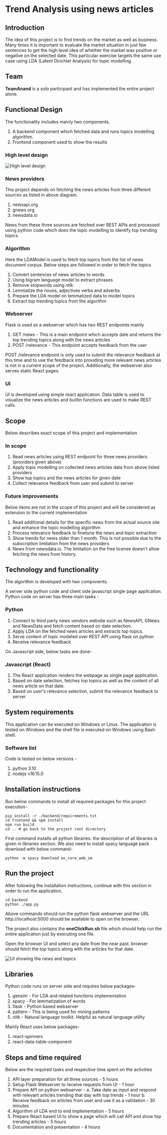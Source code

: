 # Trend Analysis using news articles

## Introduction
The idea of this project is to find trends on the market as well as business. Many times it is important to evaluate the market situation in just few sentences to get the high level idea of whether the market was positive or negative on the selected date. 
This particular exercise targets the same use case using LDA (Latent Dirichlet Analysis) for topic modelling.

## Team
**TeamAnand** is a solo participant and has implemented the entire project alone.

## Functional Design

The functionality includes mainly two components. 
1. A backend component which fetched data and runs topics modelling algorithm.
2. Frontend component used to show the results

### High level design
![High level design](images/design.png)

### News providers 
This project depends on fetching the news articles from three different sources as listed in above diagram. 
1. newsapi.org
2. gnews.org
3. newsdata.io

News from these three sources are fetched over REST APIs and processed using python code which does the topic modelling to identify top trending topics.

### Algorithm
Here the LDAModel is used to fetch top topics from the list of news document corpus. Below steps are followed in order to fetch the topics
1. Convert sentences of news articles to words
2. Using bigram language model to extract phrases
3. Remove stopwords using ntlk
4. Lemmatize the nouns, adjectives verbs and adverbs
5. Prepare the LDA model on lemmatized data to model topics
6. Extract top trending topics from the algorithm

### Webserver
Flask is used as a webserver which has two REST endpoints mainly
1. GET /news - This is a main endpoint which accepts date and returns the top trending topics along with the news articles
2. POST /relevance - This endpoint accepts feedback from the user

POST /relevance endpoint is only used to submit the relevance feedback at this time and to use the feedback into providing more relevant news articles is not in a current scope of the project.
Additionally, the webserver also serves static React pages.

### UI
UI is developed using simple react application. Data table is used to visualize the news articles and builtin functions are used to make REST calls.

## Scope
Below describes exact scope of this project and implementation

### In scope
1. Read news articles using REST endpoint for three news providers (providers given above)
2. Apply topic modelling on collected news articles data from above listed providers 
3. Show top topics and the news articles for given date
4.  Collect relevance feedback from user and submit to server

### Future improvements
Below items are not in the scope of this project and will be considered as extension to the current implementation 
1. Read additional details for the specific news from the actual source site and enhance the topic modelling algorithm
2. Process relevance feedback to finetune the news and topic extraction
3. Show trends for news older than 1 month. This is not possible due to the subscription limitation from the news providers
4. News from newsdata.io. The limitation on the free license doesn't allow fetching the news from history. 

## Technology and functionality
The algorithm is developed with two components. 

A server side python code and client side javascript single page application. Python code on server has three main tasks -
### Python
1. Connect to third party news vendors website such as NewsAPI, GNews and NewsData and fetch content based on date selection.
2. Apply LDA on the fetched news articles and extracts top topics.
3. Serve content of topic modeled over REST API using flask on python
4. Receive relevance feedback

On Javascript side, below tasks are done-
### Javascript (React)
1. The React application renders the webpage as single page application.
2. Based on date selection, fetches top topics as well as the content of all news article on that date.
3. Based on user's relevance selection, submit the relevance feedback to server

## System requirements
This application can be executed on Windows or Linux. The application is tested on Windows and the shell file is executed on Windows using Bash shell.

### Software list
Code is tested on below versions - 
1. python  3.10
2. nodejs v16.15.0

## Installation instructions

Run below commands to install all required packages for this project execution-

```shell
pip install -r ./backend/requirements.txt
cd frontend && npm install
npm run build
cd .. # go back to the project root directory
```
First command installs all python libraries. the description of all libraries is given in libraries section.
We also need to install spacy language pack download with below command-

```shell
python -m spacy download en_core_web_sm
```

## Run the project
After following the installation instructions, continue with this section in order to run the application.

```shell
cd backend
python ./app.py
```
Above commands should run the python flask webserver and the URL http://localhost:5000 should be available to open on the browser.

The project also contains the **oneClickRun.sh** file which should help run the entire application just by executing one file.

Open the browser UI and select any date from the near past. browser should fetch the top topics along with the articles for that date.

![UI showing the news and topics](images/ui.png)

## Libraries

Python code runs on server side and requires below packages-
1. gensim - For LDA and related functions implementation
2. spacy - For lemmatization of words
3. flask - Python based webserver
4. pattern - This is being used for mining patterns
5. nltk - Natural language toolkit. Helpful as natural language utility

Mainly React uses below packages-
1. react-spinners
2. react-data-table-component

## Steps and time required
Below are the required tasks and respective time spent on the activities

1. API layer preparation for all three sources - 5 hours
2. Setup Flask Webserver to receive requests from UI - 1 hour
3. Prepare API on python webserver -
	a. Take date as input and respond with relevant articles trending that day with top trends - 1 hour
	b. Receive feedback on articles from user and use it as a validation - 30 minutes
4. Algorithm of LDA end to end implementation - 5 hours
5. Prepare React based UI to show a page which will call API and show top trending articles - 5 hours
6. Documentation and presentation - 4 hours

